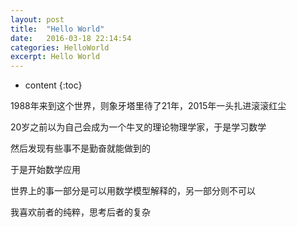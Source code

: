 ```yaml
---
layout: post
title:  "Hello World"
date:   2016-03-18 22:14:54
categories: HelloWorld
excerpt: Hello World
---
```


* content
{:toc}

1988年来到这个世界，则象牙塔里待了21年，2015年一头扎进滚滚红尘

20岁之前以为自己会成为一个牛叉的理论物理学家，于是学习数学

然后发现有些事不是勤奋就能做到的

于是开始数学应用

世界上的事一部分是可以用数学模型解释的，另一部分则不可以

我喜欢前者的纯粹，思考后者的复杂